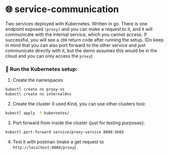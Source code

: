 # 🌐 service-communication

Two services deployed with Kubernetes. Written in go. There is one endpoint exposed `(proxy)` and you can make a request to it, and it will communicate with the internal service, which you cannot access. If successful, you will see a `200` return code after running the setup. (Do keep in mind that you can also port forward to the other service and just communicate directly with it, but the demo assumes this would be in the cloud and you can only access the `proxy`)

### 🚀 Run the Kubernetes setup:

1. Create the namespaces

```bash
kubectl create ns proxy-ns
kubectl create ns internal0ns
```

2. Create the cluster (I used Kind, you can use other clusters too):

```bash
kubectl apply -f kubernetes/
```

3. Port forward from inside the cluster (just for testing purposes):

```bash
kubectl port-forward service/proxy-service 8080:5665
```

4. Test it with postman (make a get request to `http://localhost:8080/proxy`)
